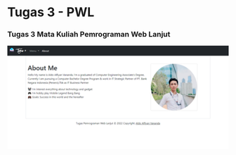 # Tugas 3 - PWL
### Tugas 3 Mata Kuliah Pemrograman Web Lanjut
<img src="https://raw.githubusercontent.com/aldoalfiyanv/Tugas3-PWL/main/img/Tugas3.png" width="1000">
